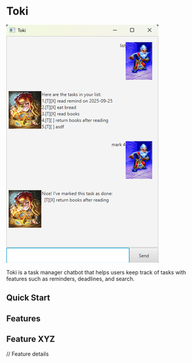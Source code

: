 # Toki

![Ui](Ui.png)

Toki is a task manager chatbot that helps users keep track of tasks with
features such as reminders, deadlines, and search.

## Quick Start




## Features




## Feature XYZ

// Feature details